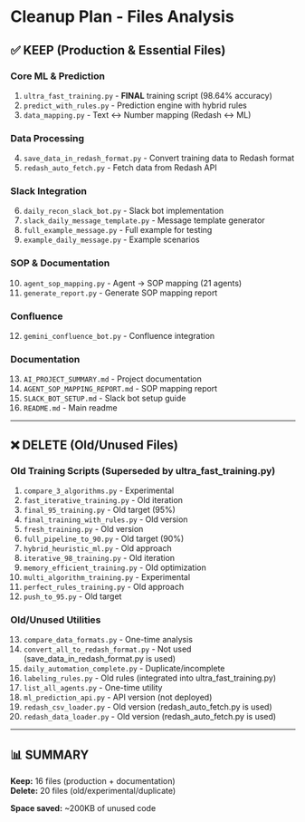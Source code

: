 # Cleanup Plan - Files Analysis

## ✅ KEEP (Production & Essential Files)

### Core ML & Prediction
1. `ultra_fast_training.py` - **FINAL** training script (98.64% accuracy)
2. `predict_with_rules.py` - Prediction engine with hybrid rules
3. `data_mapping.py` - Text ↔ Number mapping (Redash ↔ ML)

### Data Processing
4. `save_data_in_redash_format.py` - Convert training data to Redash format
5. `redash_auto_fetch.py` - Fetch data from Redash API

### Slack Integration
6. `daily_recon_slack_bot.py` - Slack bot implementation
7. `slack_daily_message_template.py` - Message template generator
8. `full_example_message.py` - Full example for testing
9. `example_daily_message.py` - Example scenarios

### SOP & Documentation
10. `agent_sop_mapping.py` - Agent → SOP mapping (21 agents)
11. `generate_report.py` - Generate SOP mapping report

### Confluence
12. `gemini_confluence_bot.py` - Confluence integration

### Documentation
13. `AI_PROJECT_SUMMARY.md` - Project documentation
14. `AGENT_SOP_MAPPING_REPORT.md` - SOP mapping report
15. `SLACK_BOT_SETUP.md` - Slack bot setup guide
16. `README.md` - Main readme

---

## ❌ DELETE (Old/Unused Files)

### Old Training Scripts (Superseded by ultra_fast_training.py)
1. `compare_3_algorithms.py` - Experimental
2. `fast_iterative_training.py` - Old iteration
3. `final_95_training.py` - Old target (95%)
4. `final_training_with_rules.py` - Old version
5. `fresh_training.py` - Old version
6. `full_pipeline_to_90.py` - Old target (90%)
7. `hybrid_heuristic_ml.py` - Old approach
8. `iterative_98_training.py` - Old iteration
9. `memory_efficient_training.py` - Old optimization
10. `multi_algorithm_training.py` - Experimental
11. `perfect_rules_training.py` - Old approach
12. `push_to_95.py` - Old target

### Old/Unused Utilities
13. `compare_data_formats.py` - One-time analysis
14. `convert_all_to_redash_format.py` - Not used (save_data_in_redash_format.py is used)
15. `daily_automation_complete.py` - Duplicate/incomplete
16. `labeling_rules.py` - Old rules (integrated into ultra_fast_training.py)
17. `list_all_agents.py` - One-time utility
18. `ml_prediction_api.py` - API version (not deployed)
19. `redash_csv_loader.py` - Old version (redash_auto_fetch.py is used)
20. `redash_data_loader.py` - Old version (redash_auto_fetch.py is used)

---

## 📊 SUMMARY

**Keep:** 16 files (production + documentation)  
**Delete:** 20 files (old/experimental/duplicate)

**Space saved:** ~200KB of unused code

